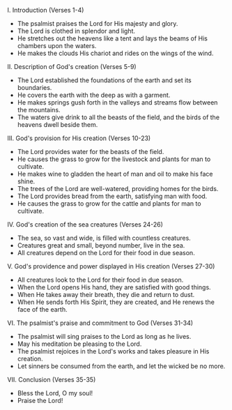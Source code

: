 I. Introduction (Verses 1-4)
- The psalmist praises the Lord for His majesty and glory.
- The Lord is clothed in splendor and light.
- He stretches out the heavens like a tent and lays the beams of His chambers upon the waters.
- He makes the clouds His chariot and rides on the wings of the wind.

II. Description of God's creation (Verses 5-9)
- The Lord established the foundations of the earth and set its boundaries.
- He covers the earth with the deep as with a garment.
- He makes springs gush forth in the valleys and streams flow between the mountains.
- The waters give drink to all the beasts of the field, and the birds of the heavens dwell beside them.

III. God's provision for His creation (Verses 10-23)
- The Lord provides water for the beasts of the field.
- He causes the grass to grow for the livestock and plants for man to cultivate.
- He makes wine to gladden the heart of man and oil to make his face shine.
- The trees of the Lord are well-watered, providing homes for the birds.
- The Lord provides bread from the earth, satisfying man with food.
- He causes the grass to grow for the cattle and plants for man to cultivate.

IV. God's creation of the sea creatures (Verses 24-26)
- The sea, so vast and wide, is filled with countless creatures.
- Creatures great and small, beyond number, live in the sea.
- All creatures depend on the Lord for their food in due season.

V. God's providence and power displayed in His creation (Verses 27-30)
- All creatures look to the Lord for their food in due season.
- When the Lord opens His hand, they are satisfied with good things.
- When He takes away their breath, they die and return to dust.
- When He sends forth His Spirit, they are created, and He renews the face of the earth.

VI. The psalmist's praise and commitment to God (Verses 31-34)
- The psalmist will sing praises to the Lord as long as he lives.
- May his meditation be pleasing to the Lord.
- The psalmist rejoices in the Lord's works and takes pleasure in His creation.
- Let sinners be consumed from the earth, and let the wicked be no more.

VII. Conclusion (Verses 35-35)
- Bless the Lord, O my soul!
- Praise the Lord!